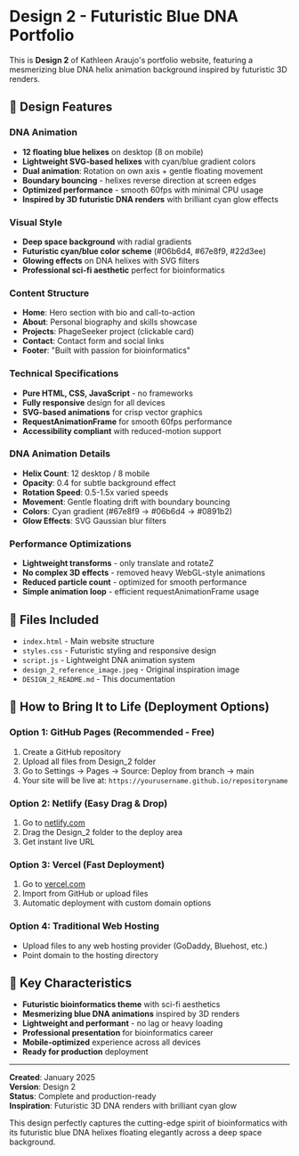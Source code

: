 # Design 2 - Futuristic Blue DNA Portfolio

This is **Design 2** of Kathleen Araujo's portfolio website, featuring a mesmerizing blue DNA helix animation background inspired by futuristic 3D renders.

## 🧬 Design Features

### DNA Animation
- **12 floating blue helixes** on desktop (8 on mobile)
- **Lightweight SVG-based helixes** with cyan/blue gradient colors
- **Dual animation**: Rotation on own axis + gentle floating movement
- **Boundary bouncing** - helixes reverse direction at screen edges
- **Optimized performance** - smooth 60fps with minimal CPU usage
- **Inspired by 3D futuristic DNA renders** with brilliant cyan glow effects

### Visual Style
- **Deep space background** with radial gradients
- **Futuristic cyan/blue color scheme** (#06b6d4, #67e8f9, #22d3ee)
- **Glowing effects** on DNA helixes with SVG filters
- **Professional sci-fi aesthetic** perfect for bioinformatics

### Content Structure
- **Home**: Hero section with bio and call-to-action
- **About**: Personal biography and skills showcase
- **Projects**: PhageSeeker project (clickable card)
- **Contact**: Contact form and social links
- **Footer**: "Built with passion for bioinformatics"

### Technical Specifications
- **Pure HTML, CSS, JavaScript** - no frameworks
- **Fully responsive** design for all devices
- **SVG-based animations** for crisp vector graphics
- **RequestAnimationFrame** for smooth 60fps performance
- **Accessibility compliant** with reduced-motion support

### DNA Animation Details
- **Helix Count**: 12 desktop / 8 mobile
- **Opacity**: 0.4 for subtle background effect
- **Rotation Speed**: 0.5-1.5x varied speeds
- **Movement**: Gentle floating drift with boundary bouncing
- **Colors**: Cyan gradient (#67e8f9 → #06b6d4 → #0891b2)
- **Glow Effects**: SVG Gaussian blur filters

### Performance Optimizations
- **Lightweight transforms** - only translate and rotateZ
- **No complex 3D effects** - removed heavy WebGL-style animations
- **Reduced particle count** - optimized for smooth performance
- **Simple animation loop** - efficient requestAnimationFrame usage

## 📂 Files Included

- `index.html` - Main website structure
- `styles.css` - Futuristic styling and responsive design
- `script.js` - Lightweight DNA animation system
- `design_2_reference_image.jpeg` - Original inspiration image
- `DESIGN_2_README.md` - This documentation

## 🚀 How to Bring It to Life (Deployment Options)

### Option 1: GitHub Pages (Recommended - Free)
1. Create a GitHub repository
2. Upload all files from Design_2 folder
3. Go to Settings → Pages → Source: Deploy from branch → main
4. Your site will be live at: `https://yourusername.github.io/repositoryname`

### Option 2: Netlify (Easy Drag & Drop)
1. Go to [netlify.com](https://netlify.com)
2. Drag the Design_2 folder to the deploy area
3. Get instant live URL

### Option 3: Vercel (Fast Deployment)
1. Go to [vercel.com](https://vercel.com)
2. Import from GitHub or upload files
3. Automatic deployment with custom domain options

### Option 4: Traditional Web Hosting
- Upload files to any web hosting provider (GoDaddy, Bluehost, etc.)
- Point domain to the hosting directory

## 🎯 Key Characteristics

- **Futuristic bioinformatics theme** with sci-fi aesthetics
- **Mesmerizing blue DNA animations** inspired by 3D renders
- **Lightweight and performant** - no lag or heavy loading
- **Professional presentation** for bioinformatics career
- **Mobile-optimized** experience across all devices
- **Ready for production** deployment

---

**Created**: January 2025  
**Version**: Design 2  
**Status**: Complete and production-ready  
**Inspiration**: Futuristic 3D DNA renders with brilliant cyan glow

This design perfectly captures the cutting-edge spirit of bioinformatics with its futuristic blue DNA helixes floating elegantly across a deep space background.